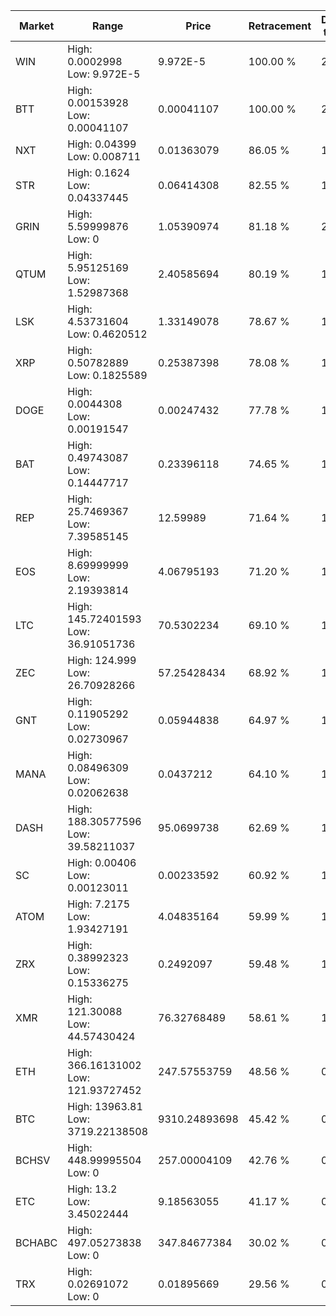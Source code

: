 | Market | Range | Price| Retracement | Doubles to 50% |
| --- | --- | --- | --- | --- |
| WIN | High: 0.0002998<br />Low: 9.972E-5 | 9.972E-5 | 100.00 % | 2.00 |
| BTT | High: 0.00153928<br />Low: 0.00041107 | 0.00041107 | 100.00 % | 2.37 |
| NXT | High: 0.04399<br />Low: 0.008711 | 0.01363079 | 86.05 % | 1.93 |
| STR | High: 0.1624<br />Low: 0.04337445 | 0.06414308 | 82.55 % | 1.60 |
| GRIN | High: 5.59999876<br />Low: 0 | 1.05390974 | 81.18 % | 2.66 |
| QTUM | High: 5.95125169<br />Low: 1.52987368 | 2.40585694 | 80.19 % | 1.55 |
| LSK | High: 4.53731604<br />Low: 0.4620512 | 1.33149078 | 78.67 % | 1.88 |
| XRP | High: 0.50782889<br />Low: 0.1825589 | 0.25387398 | 78.08 % | 1.36 |
| DOGE | High: 0.0044308<br />Low: 0.00191547 | 0.00247432 | 77.78 % | 1.28 |
| BAT | High: 0.49743087<br />Low: 0.14447717 | 0.23396118 | 74.65 % | 1.37 |
| REP | High: 25.7469367<br />Low: 7.39585145 | 12.59989 | 71.64 % | 1.32 |
| EOS | High: 8.69999999<br />Low: 2.19393814 | 4.06795193 | 71.20 % | 1.34 |
| LTC | High: 145.72401593<br />Low: 36.91051736 | 70.5302234 | 69.10 % | 1.29 |
| ZEC | High: 124.999<br />Low: 26.70928266 | 57.25428434 | 68.92 % | 1.32 |
| GNT | High: 0.11905292<br />Low: 0.02730967 | 0.05944838 | 64.97 % | 1.23 |
| MANA | High: 0.08496309<br />Low: 0.02062638 | 0.0437212 | 64.10 % | 1.21 |
| DASH | High: 188.30577596<br />Low: 39.58211037 | 95.0699738 | 62.69 % | 1.20 |
| SC | High: 0.00406<br />Low: 0.00123011 | 0.00233592 | 60.92 % | 1.13 |
| ATOM | High: 7.2175<br />Low: 1.93427191 | 4.04835164 | 59.99 % | 1.13 |
| ZRX | High: 0.38992323<br />Low: 0.15336275 | 0.2492097 | 59.48 % | 1.09 |
| XMR | High: 121.30088<br />Low: 44.57430424 | 76.32768489 | 58.61 % | 1.09 |
| ETH | High: 366.16131002<br />Low: 121.93727452 | 247.57553759 | 48.56 % | 0.00 |
| BTC | High: 13963.81<br />Low: 3719.22138508 | 9310.24893698 | 45.42 % | 0.00 |
| BCHSV | High: 448.99995504<br />Low: 0 | 257.00004109 | 42.76 % | 0.00 |
| ETC | High: 13.2<br />Low: 3.45022444 | 9.18563055 | 41.17 % | 0.00 |
| BCHABC | High: 497.05273838<br />Low: 0 | 347.84677384 | 30.02 % | 0.00 |
| TRX | High: 0.02691072<br />Low: 0 | 0.01895669 | 29.56 % | 0.00 |

